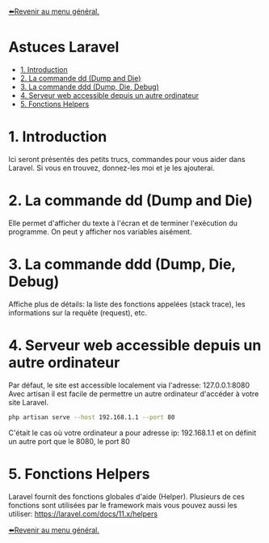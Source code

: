 [:arrow_left:Revenir au menu général.](../README.md)
<h1>Astuces Laravel</h1>

- [1. Introduction](#1-introduction)
- [2. La commande dd (Dump and Die)](#2-la-commande-dd-dump-and-die)
- [3. La commande ddd (Dump, Die, Debug)](#3-la-commande-ddd-dump-die-debug)
- [4. Serveur web accessible depuis un autre ordinateur](#4-serveur-web-accessible-depuis-un-autre-ordinateur)
- [5. Fonctions Helpers](#5-fonctions-helpers)

# 1. Introduction
Ici seront présentés des petits trucs, commandes pour vous aider dans Laravel.
Si vous en trouvez, donnez-les moi et je les ajouterai.

# 2. La commande dd (Dump and Die)
Elle permet d'afficher du texte à l'écran et de terminer l'exécution du programme. On peut y afficher nos variables aisément.

# 3. La commande ddd (Dump, Die, Debug)
Affiche  plus de détails: la liste des fonctions appelées (stack trace), les informations sur la requête (request), etc.

# 4. Serveur web accessible depuis un autre ordinateur
Par défaut, le site est accessible localement via l'adresse: 127.0.0.1:8080
Avec artisan il est facile de permettre un autre ordinateur d'accéder à votre site Laravel.
```bash
php artisan serve --host 192.168.1.1 --port 80
```
C'était le cas où votre ordinateur a pour adresse ip: 192.168.1.1 et on définit un autre port que le 8080, le port 80

# 5. Fonctions Helpers
Laravel fournit des fonctions globales d'aide (Helper). Plusieurs de ces fonctions sont utilisées par le framework mais vous pouvez aussi les utiliser: https://laravel.com/docs/11.x/helpers


[:arrow_left:Revenir au menu général.](../README.md)